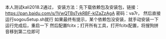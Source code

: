 本人测试kali2018.2通过，
安装方法：先下载依赖包及安装包，链接：https://pan.baidu.com/s/1VwQTBsTvkRBF-klZaZzAgA 密码：va7r，
然后直接运行sogouSetup.sh就行
如果最终有提示，某个依赖包没安装，就手动安装一下
运行完成后，重启一下
然后配置fcitx；打开所有工具，打开fcitx配置，将搜狗拼音移到第二位即可